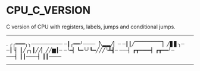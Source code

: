 # CPU_C_VERSION
C version of CPU with registers, labels, jumps and conditional jumps.
________________
.
╭╭━━━╮╮┈┈┈┈┈┈┈┈┈┈
┈┃╭━━╯┈┈┈┈▕╲▂▂╱▏┈
┈┃┃╱▔▔▔▔▔▔▔▏╱▋▋╮┈
┈┃╰▏┃╱╭╮┃╱╱▏╱╱▆┃┈
┈╰━▏┗━╰╯┗━╱╱╱╰┻┫┈
┈┈┈▏┏┳━━━━▏┏┳━━╯┈
┈┈┈▏┃┃┈┈┈┈▏┃┃┈┈┈┈
 _______________
